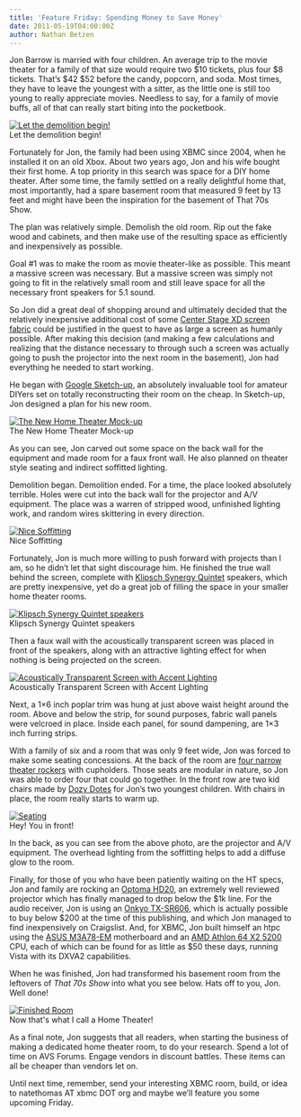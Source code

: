 ```yaml
---
title: 'Feature Friday: Spending Money to Save Money'
date: 2011-05-19T04:00:00Z
author: Nathan Betzen
---
```

Jon Barrow is married with four children. An average trip to the movie theater for a family of that size would require two $10 tickets, plus four $8 tickets. That’s $42 $52 before the candy, popcorn, and soda. Most times, they have to leave the youngest with a sitter, as the little one is still too young to really appreciate movies. Needless to say, for a family of movie buffs, all of that can really start biting into the pocketbook.

 [![Let the demolition begin!](/sites/default/files/uploads/01-Before-300x225.jpg "Let the demolition begin!")](/sites/default/files/uploads/01-Before.jpg)  
 Let the demolition begin!

  Fortunately for Jon, the family had been using XBMC since 2004, when he installed it on an old Xbox. About two years ago, Jon and his wife bought their first home. A top priority in this search was space for a DIY home theater. After some time, the family settled on a really delightful home that, most importantly, had a spare basement room that measured 9 feet by 13 feet and might have been the inspiration for the basement of That 70s Show.

 The plan was relatively simple. Demolish the old room. Rip out the fake wood and cabinets, and then make use of the resulting space as efficiently and inexpensively as possible.

 Goal #1 was to make the room as movie theater-like as possible. This meant a massive screen was necessary. But a massive screen was simply not going to fit in the relatively small room and still leave space for all the necessary front speakers for 5.1 sound.

 So Jon did a great deal of shopping around and ultimately decided that the relatively inexpensive additional cost of some [Center Stage XD screen fabric](http://www.seymourav.com/store.asp "Center Stage XD screen fabric") could be justified in the quest to have as large a screen as humanly possible. After making this decision (and making a few calculations and realizing that the distance necessary to through such a screen was actually going to push the projector into the next room in the basement), Jon had everything he needed to start working.

 He began with [Google Sketch-up](https://www.sketchup.com/ "Google Sketch-up"), an absolutely invaluable tool for amateur DIYers set on totally reconstructing their room on the cheap. In Sketch-up, Jon designed a plan for his new room.

 [![The New Home Theater Mock-up](/sites/default/files/uploads/02-Sketch-300x165.png "The New Home Theater Mock-up")](/sites/default/files/uploads/02-Sketch.png)  
 The New Home Theater Mock-up

  As you can see, Jon carved out some space on the back wall for the equipment and made room for a faux front wall. He also planned on theater style seating and indirect soffitted lighting.

 Demolition began. Demolition ended. For a time, the place looked absolutely terrible. Holes were cut into the back wall for the projector and A/V equipment. The place was a warren of stripped wood, unfinished lighting work, and random wires skittering in every direction.

 [![Nice Soffitting](/sites/default/files/uploads/01-Drywall-300x225.jpg "Nice Soffitting")](https://forum.kodi.tv/showthread.php?pid=735230%23pid735230)  
 Nice Soffitting

  Fortunately, Jon is much more willing to push forward with projects than I am, so he didn’t let that sight discourage him. He finished the true wall behind the screen, complete with [Klipsch Synergy Quintet](https://www.amazon.com/gp/product/B00009L1UX/ref=as_li_ss_tl?ie=UTF8&amp;amp;tag=thfefi02-20&amp;amp;linkCode=as2&amp;amp;camp=217145&amp;amp;creative=399349&amp;amp;creativeASIN=B00009L1UX "Klipsch Speakers") speakers, which are pretty inexpensive, yet do a great job of filling the space in your smaller home theater rooms.

 [![Klipsch Synergy Quintet speakers](/sites/default/files/uploads/03-Speakers-300x225.jpg "Klipsch Synergy Quintet speakers")](/sites/default/files/uploads/03-Speakers.jpg)  
 Klipsch Synergy Quintet speakers

  Then a faux wall with the acoustically transparent screen was placed in front of the speakers, along with an attractive lighting effect for when nothing is being projected on the screen.

 [![Acoustically Transparent Screen with Accent Lighting](/sites/default/files/uploads/07-Accents-300x225.jpg "Acoustically Transparent Screen with Accent Lighting")](/sites/default/files/uploads/07-Accents.jpg)  
 Acoustically Transparent Screen with Accent Lighting

  Next, a 1×6 inch poplar trim was hung at just above waist height around the room. Above and below the strip, for sound purposes, fabric wall panels were velcroed in place. Inside each panel, for sound dampening, are 1×3 inch furring strips.

 With a family of six and a room that was only 9 feet wide, Jon was forced to make some seating concessions. At the back of the room are [four narrow theater rockers](http://seatsandchairs.com/Home-Theater-SeatingviewPrd.asp?_route_=home-theater-seating-chairs/pc/viewPrd.asp&amp;idproduct=6&amp;idcategory=4 "Theater Seating") with cupholders. Those seats are modular in nature, so Jon was able to order four that could go together. In the front row are two kid chairs made by [Dozy Dotes](http://www.dozydotes.com/product-10782-Rocket-Red-Child-Recliner-Chair-Theater-Seating.aspx "Warning: Heartwarming cuteness ahead") for Jon’s two youngest children. With chairs in place, the room really starts to warm up.

 [![Seating](/sites/default/files/uploads/06-Seating-225x300.jpg "Seating")](/sites/default/files/uploads/06-Seating.jpg)  
 Hey! You in front!

  In the back, as you can see from the above photo, are the projector and A/V equipment. The overhead lighting from the soffitting helps to add a diffuse glow to the room.

 Finally, for those of you who have been patiently waiting on the HT specs, Jon and family are rocking an [Optoma HD20](https://www.amazon.com/gp/product/B002G0CWSU/ref=as_li_ss_tl?ie=UTF8&amp;amp;tag=thfefi02-20&amp;amp;linkCode=as2&amp;amp;camp=217145&amp;amp;creative=399349&amp;amp;creativeASIN=B002G0CWSU "Optoma HD20"), an extremely well reviewed projector which has finally managed to drop below the $1k line. For the audio receiver, Jon is using an [Onkyo TX-SR606](https://www.amazon.com/gp/product/B0015S8PGW/ref=as_li_ss_tl?ie=UTF8&amp;tag=thfefi02-20&amp;linkCode=as2&amp;camp=217145&amp;creative=399349&amp;creativeASIN=B0015S8PGW "Onkyo TX-SR606"), which is actually possible to buy below $200 at the time of this publishing, and which Jon managed to find inexpensively on Craigslist. And, for XBMC, Jon built himself an htpc using the [ASUS M3A78-EM](https://www.amazon.com/gp/product/B001BSC0PI/ref=as_li_ss_tl?ie=UTF8&amp;amp;tag=thfefi02-20&amp;amp;linkCode=as2&amp;amp;camp=217145&amp;amp;creative=399349&amp;amp;creativeASIN=B001BSC0PI "ASUS motherboard") motherboard and an [AMD Athlon 64 X2 5200](https://www.amazon.com/gp/product/B001FEDL0G/ref=as_li_ss_tl?ie=UTF8&amp;amp;tag=thfefi02-20&amp;amp;linkCode=as2&amp;amp;camp=217145&amp;amp;creative=399349&amp;amp;creativeASIN=B001FEDL0G "AMD Athlon processor") CPU, each of which can be found for as little as $50 these days, running Vista with its DXVA2 capabilities.

 When he was finished, Jon had transformed his basement room from the leftovers of *That 70s Show* into what you see below. Hats off to you, Jon. Well done!

 [![Finished Room](/sites/default/files/uploads/00-Finished-Room-300x225.png "Finished Room")](/sites/default/files/uploads/00-Finished-Room.png)  
 Now that's what I call a Home Theater!

  As a final note, Jon suggests that all readers, when starting the business of making a dedicated home theater room, to do your research. Spend a lot of time on AVS Forums. Engage vendors in discount battles. These items can all be cheaper than vendors let on.

 Until next time, remember, send your interesting XBMC room, build, or idea to natethomas AT xbmc DOT org and maybe we’ll feature you some upcoming Friday.

 